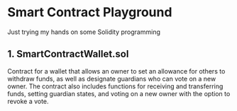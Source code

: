 # Smart Contract Playground
Just trying my hands on some Solidity programming

## 1. SmartContractWallet.sol

Contract for a wallet that allows an owner to set an allowance for others to withdraw funds, as well as designate guardians who can vote on a new owner. The contract also includes functions for receiving and transferring funds, setting guardian states, and voting on a new owner with the option to revoke a vote.
